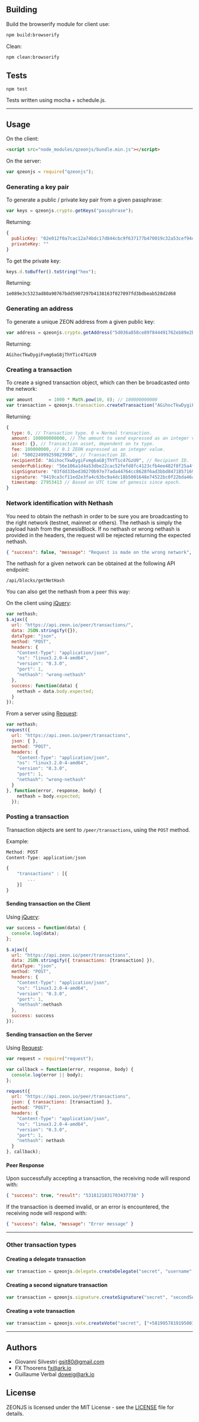 

## Building

Build the browserify module for client use:

```sh
npm build:browserify
```

Clean:

```sh
npm clean:browserify
```

## Tests

```
npm test
```

Tests written using mocha + schedule.js.

***

## Usage

On the client:

```html
<script src="node_modules/qzeonjs/bundle.min.js"></script>
```

On the server:

```js
var qzeonjs = require("qzeonjs");
```

### Generating a key pair

To generate a public / private key pair from a given passphrase:

```js
var keys = qzeonjs.crypto.getKeys("passphrase");
```

Returning:

```js
{
  publicKey: "02e012f0a7cac12a74bdc17d844cbc9f637177b470019c32a53cef94c7a56e2ea9",
  privateKey: ""
}
```

To get the private key:

```js
keys.d.toBuffer().toString("hex");
```

Returning:
```
1e089e3c5323ad80a90767bdd5907297b4138163f027097fd3bdbeab528d2d68
```


### Generating an address

To generate a unique ZEON address from a given public key:

```js
var address = qzeonjs.crypto.getAddress("5d036a858ce89f844491762eb89e2bfbd50a4a0a0da658e4b2628b25b117ae09");
```

Returning:

```
AGihocTkwDygiFvmg6aG8jThYTic47GzU9
```

### Creating a transaction

To create a signed transaction object, which can then be broadcasted onto the network:

```js
var amount      = 1000 * Math.pow(10, 8); // 100000000000
var transaction = qzeonjs.transaction.createTransaction("AGihocTkwDygiFvmg6aG8jThYTic47GzU9", amount, null, "passphrase", "secondPassphrase");
```

Returning:

```js
{
  type: 0, // Transaction type. 0 = Normal transaction.
  amount: 100000000000, // The amount to send expressed as an integer value.
  asset: {}, // Transaction asset, dependent on tx type.
  fee: 100000000, // 0.1 ZEON expressed as an integer value.
  id: "500224999259823996", // Transaction ID.
  recipientId: "AGihocTkwDygiFvmg6aG8jThYTic47GzU9", // Recipient ID.
  senderPublicKey: "56e106a1d4a53dbe22cac52fefd8fc4123cfb4ee482f8f25a4fc72eb459b38a5", // Sender's public key.
  signSignature: "03fdd33bed30270b97e77ada44764cc8628f6ad3bbd84718571695262a5a18baa37bd76a62dd25bc21beacd61eaf2c63af0cf34edb0d191d225f4974cd3aa509", // Sender's second passphrase signature.
  signature: "9419ca3cf11ed2e3fa4c63bc9a4dc18b5001648e74522bc0f22bda46a188e462da4785e5c71a43cfc0486af08d447b9340ba8b93258c4c7f50798060fff2d709", // Transaction signature.
  timestamp: 27953413 // Based on UTC time of genesis since epoch.
}
```

### Network identification with Nethash

You need to obtain the nethash in order to be sure you are broadcasting to the right network (testnet, mainnet or others). The nethash is simply the payload hash from the genesisBlock. If no nethash or wrong nethash is provided in the headers, the request will be rejected returning the expected nethash.

```json
{ "success": false, "message": "Request is made on the wrong network", "expected":"e2f8f69ec6ab4b12550a314bd867c46e64e429961bb427514a3a534c602ff467", "received":"wrong-nethash" }
```

The nethash for a given network can be obtained at the following API endpoint:

```
/api/blocks/getNetHash
```

You can also get the nethash from a peer this way:

On the client using [jQuery](https://jquery.com/):

```js
var nethash;
$.ajax({
  url: "https://api.zeon.io/peer/transactions/",
  data: JSON.stringify({}),
  dataType: "json",
  method: "POST",
  headers: {
    "Content-Type": "application/json",
    "os": "linux3.2.0-4-amd64",
    "version": "0.3.0",
    "port": 1,
    "nethash": "wrong-nethash"
  },
  success: function(data) {
    nethash = data.body.expected;
  }
});
```

From a server using [Request](https://github.com/request/request):

```js
var nethash;
request({
  url: "https://api.zeon.io/peer/transactions",
  json: { },
  method: "POST",
  headers: {
    "Content-Type": "application/json",
    "os": "linux3.2.0-4-amd64",
    "version": "0.3.0",
    "port": 1,
    "nethash": "wrong-nethash"
  }
}, function(error, response, body) {
    nethash = body.expected;
  });
```

### Posting a transaction

Transaction objects are sent to `/peer/transactions`, using the `POST` method.

Example:

```js
Method: POST
Content-Type: application/json

{
    "transactions" : [{
        ...
    }]
}
```

#### Sending transaction on the Client

Using [jQuery](https://jquery.com/):

```js
var success = function(data) {
  console.log(data);
};

$.ajax({
  url: "https://api.zeon.io/peer/transactions",
  data: JSON.stringify({ transactions: [transaction] }),
  dataType: "json",
  method: "POST",
  headers: {
    "Content-Type": "application/json",
    "os": "linux3.2.0-4-amd64",
    "version": "0.3.0",
    "port": 1,
    "nethash":nethash
  },
  success: success
});
```

#### Sending transaction on the Server

Using [Request](https://github.com/request/request):


```js
var request = require("request");

var callback = function(error, response, body) {
  console.log(error || body);
};

request({
  url: "https://api.zeon.io/peer/transactions",
  json: { transactions: [transaction] },
  method: "POST",
  headers: {
    "Content-Type": "application/json",
    "os": "linux3.2.0-4-amd64",
    "version": "0.3.0",
    "port": 1,
    "nethash": nethash
  }
}, callback);
```

#### Peer Response

Upon successfully accepting a transaction, the receiving node will respond with:

```json
{ "success": true, "result": "5318121831703437738" }
```

If the transaction is deemed invalid, or an error is encountered, the receiving node will respond with:

```json
{ "success": false, "message": "Error message" }
```

***

### Other transaction types

#### Creating a delegate transaction

```js
var transaction = qzeonjs.delegate.createDelegate("secret", "username", "secondSecret");
```

#### Creating a second signature transaction

```js
var transaction = qzeonjs.signature.createSignature("secret", "secondSecret");
```

#### Creating a vote transaction

```js
var transaction = qzeonjs.vote.createVote("secret", ["+58199578191950019299181920120128129"], "secondSecret");
```

***

## Authors
- Giovanni Silvestri <gsit80@gmail.com>
- FX Thoorens <fx@ark.io>
- Guillaume Verbal <doweig@ark.io>

## License

ZEONJS is licensed under the MIT License - see the [LICENSE](./LICENSE) file for details.


